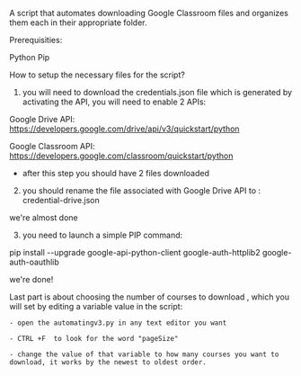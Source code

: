 A script that automates downloading Google Classroom files and organizes them each in their appropriate folder.

Prerequisities:

Python
Pip

How to setup the necessary files for the script?

1) you will need to download the credentials.json file which is generated by activating the API, you will need to enable 2 APIs:

  Google Drive API: https://developers.google.com/drive/api/v3/quickstart/python
  
  Google Classroom API: https://developers.google.com/classroom/quickstart/python
  
- after this step you should have 2 files downloaded 

2)  you should rename the file associated with Google Drive API to : credential-drive.json

we're almost done

3) you need to launch a simple PIP command:

  pip install --upgrade google-api-python-client google-auth-httplib2 google-auth-oauthlib
  
  we're done!
  
  
  Last part is about choosing the number of courses to download , which you will set by editing a variable value in the script:
    
    - open the automatingv3.py in any text editor you want
    
    - CTRL +F  to look for the word "pageSize" 
    
    - change the value of that variable to how many courses you want to download, it works by the newest to oldest order.
    
    
